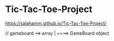 # Tic-Tac-Toe-Project
https://salahamm.github.io/Tic-Tac-Toe-Project/

// gameboard ==> array | ====> GameBoard object   
